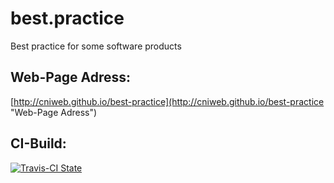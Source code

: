 best.practice
=============

Best practice for some software products


Web-Page Adress:
----------------

[http://cniweb.github.io/best-practice](http://cniweb.github.io/best-practice "Web-Page Adress")


CI-Build:
---------

[![Travis-CI State](https://travis-ci.org/cniweb/best-practice.svg "Travis-CI State")](https://travis-ci.org/cniweb/best-practice)
